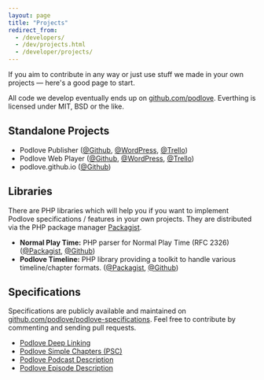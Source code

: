 ```yaml
---
layout: page
title: "Projects"
redirect_from:
  - /developers/
  - /dev/projects.html
  - /developer/projects/
---
```


If you aim to contribute in any way or just use stuff we made in your own projects — here's a good page to start.

All code we develop eventually ends up on [github.com/podlove](https://github.com/podlove). Everthing is licensed under MIT, BSD or the like.

## Standalone Projects

- Podlove Publisher ([@Github](https://github.com/podlove/podlove-publisher), [@WordPress](http://wordpress.org/extend/plugins/podlove-podcasting-plugin-for-wordpress/), [@Trello](https://trello.com/board/podlove-publisher/508293f65573fa3f62004e0a))
- Podlove Web Player ([@Github](https://github.com/podlove/podlove-web-player), [@WordPress](http://wordpress.org/extend/plugins/podlove-web-player/), [@Trello](https://trello.com/board/podlove-web-player/508294115573fa3f62004ebf))
- podlove.github.io ([@Github](https://github.com/podlove/podlove.github.com))

## Libraries

There are PHP libraries which will help you if you want to implement Podlove specifications / features in your own projects. They are distributed via the PHP package manager [Packagist](https://packagist.org/).

- **Normal Play Time:** PHP parser for Normal Play Time (RFC 2326) ([@Packagist](https://packagist.org/packages/podlove/normalplaytime), [@Github](https://github.com/podlove/normalplaytime))
- **Podlove Timeline:** PHP library providing a toolkit to handle various timeline/chapter formats. ([@Packagist](https://packagist.org/packages/podlove/podlove-timeline), [@Github](https://github.com/podlove/podlove-timeline))

## Specifications

Specifications are publicly available and maintained on [github.com/podlove/podlove-specifications](https://github.com/podlove/podlove-specifications). Feel free to contribute by commenting and sending pull requests.

- [Podlove Deep Linking](https://github.com/podlove/podlove-specifications/blob/master/podlove-deep-linking.md)
- [Podlove Simple Chapters (PSC)](https://github.com/podlove/podlove-specifications/blob/master/podlove-simple-chapters.md)
- [Podlove Podcast Description](https://github.com/podlove/podlove-specifications/blob/master/podlove-podcast-description.md)
- [Podlove Episode Description](https://github.com/podlove/podlove-specifications/blob/master/podlove-episode-description.md)


